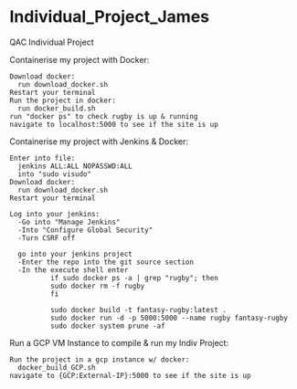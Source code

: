 # Individual_Project_James
QAC Individual Project

Containerise my project with Docker:   

    Download docker:
      run download_docker.sh
    Restart your terminal
    Run the project in docker:
      run docker_build.sh
    run "docker ps" to check rugby is up & running
    navigate to localhost:5000 to see if the site is up

Containerise my project with Jenkins & Docker:
     
    Enter into file:
      jenkins ALL:ALL NOPASSWD:ALL
      into "sudo visudo"
    Download docker:
      run download_docker.sh
    Restart your terminal

    Log into your jenkins:
      -Go into "Manage Jenkins"
      -Into "Configure Global Security"
      -Turn CSRF off

      go into your jenkins project
      -Enter the repo into the git source section
      -In the execute shell enter
              if sudo docker ps -a | grep "rugby"; then
              sudo docker rm -f rugby
              fi

              sudo docker build -t fantasy-rugby:latest .
              sudo docker run -d -p 5000:5000 --name rugby fantasy-rugby
              sudo docker system prune -af

Run a GCP VM Instance to compile & run my Indiv Project:
    
    Run the project in a gcp instance w/ docker:
      docker_build_GCP.sh
    navigate to {GCP:External-IP}:5000 to see if the site is up
